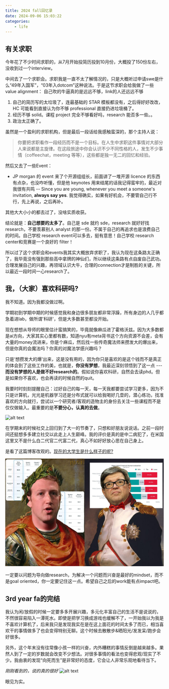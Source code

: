 ```yaml
---
title: 2024 fall回忆录
date: 2024-09-06 15:03:22
categories:
    - life
---
```


 
## 有关求职

今年花了不少时间求职的，从7月开始投简历投到10月份，大概投了150份左右，没收到过一个interview。

中间去了一个求职会。求职我是一直不太了解情况的，只是大概听过申请swe是什么“49年入国军”，“03年入dotcom”这种说法。于是这节求职会给我做了一些value alignment： 自己吹的牛逼真的是远远不够，link的人还远远不够

1. 自己的简历写的太垃圾了，连最基础的 STAR 模板都没有，之后得好好改改，HC 可能看到直接认为你不够 professional 直接扔进垃圾桶了。 
2. 经历不够 solid。课程 project 完全不够看好吗，research 能否多一些。。 
3. 政治太正确了。

虽然是一个盈利的求职机构，但是最后一段话给我感触蛮深的，那个主持人说：

> 你要把求职看作一段经历而不是一个目标。在人生中求职这件事情对大部分人来说都是主旋律。在这段旅途中你会认识不少不同性格的人，发生不少事情（coffeechat，meeting 等等），这些都是独一无二的回忆和经验。

然后又去了一些Event：

* JP morgan 的 event 来了个开源组组长，前面讲了一堆开源 licence 的东西有点杂，也没咋听懂，但是他 keynotes 用来结尾的话我记得蛮牢的，最近对我很有共鸣 -- Since you are young, whenever you meet a someone's invitation, **always say yes**. 我觉得确实，如果有好机会，不要管自己行不行，先上再说，之后再补。

其他大大小小的都去过了，没啥实质收获。

结论就是：**自己想要的太多了**。自己是 sde 就约 sde，research 就好好找 research，不要羡慕别人 analyst 的那一份。不属于自己的再追求也是浪费自己的时间。自己学校 research event可以多去，挺有意思！自己学校 research center和竞赛是一个良好的 filter！

所以过了这个求职会和events我其实大概放弃求职了，我认为现在这条路太正确了，我毕竟没有强到那些高中拿牌的神仙们，所以继续这条路有点自废自己武功。合理发展自己的兴趣，再领域认识大牛，合理的connection才是制胜的关键，所以最近一段时间一心research了。

<!-- ## 10.19 XUN真他妈牛逼

真的好久没有看到 xun 上场打比赛了。昨天一把真的打的太漂亮了。我感觉 blg 有点找到队伍作为一个整体的感觉了，而不是一直三路对线优赢游戏，越来越像韩国队打游戏了。

[英雄麦克疯](https://www.bilibili.com/video/BV1exCoYeE3T/?)

从我玩守望先锋竞技开始，我就一直喜欢玩那种能够一个人 c 全场的角色，谁不是呢 -- 源氏，麦克雷，铁拳，之后玩 r6 又是 ash，zofia，ace，尝试一个人把队伍里能做的事情全自己做了。但就是问题在于，这是一个团队游戏，你不能只考虑你自己。这就是团队游戏的魅力，个人能力固然重要，但是也得有军心，有 bp 各种东西混杂在一起的因素奠定胜局。（但是我自己已经弃坑了，玩这游戏血压太高）
 ![alt text]( ./3rd_yr_fall/image-2.png)

我是一直粉 xun 子的 -- 我看到 xun 不爽的操作也喷；他的指挥有时候会过勇了，效果也不会好。但是我还是衷心希望 xun 子能越打越好，带队伍赢游戏。他操作不是世界第一，甚至在队内都是垫底的，但他绝对想队伍好而不是只想自己打出神操作的那种人 -- 我觉得他绝对是一个懂队友的好朋友。
 ![alt text]( ./3rd_yr_fall/image-4.png) 
 ![alt text]( ./3rd_yr_fall/image-5.png)

这张照片真的是有点大圣那味**欢迎回来，大圣XUN。**

## 11/4 BLG 2:3 T1

我也粉 T1 的，恭喜 T1。但是还是特别特别难受，主要是因为 BLG 比分真的真的太接近了。

这次真的不一样。先说说左手，从 BLG 进世界赛的时候我还是甚至还是左手的黑粉，但是这次就像改变了人格一样变态。塞拉斯天神下凡，神挡杀神佛挡杀佛；一手加里奥实乃正义巨像本人，成为 BLG 最可靠的大山。XUN 子我也不说啥，一到世界赛就开始节奏带的飞起，一血率特高。（主要是会玩蝎子，英雄池match了）上下路除了 ON 都很稳，至少没有明显漏洞。这一路坎坷啊，斩了 G2 又是韩华，横扫自家 4 号种子，却棋差一着倒在了奖杯前，换谁都会失望吧。

S7 的时候我还没有看比赛，也许这就是当年皇族粉丝的感受吧。这种深深的绝望感，最后的一手加里奥反开真的是太伤了。Faker 真的是亲手拯救了 t1 这个家，这个男人是最大的责任神，这个游戏中永远的巨像。从 s3 到 s14，故事的开始是 faker，结尾还是他。也许这就是竞技体育的残酷吧。

BLG还是不要放弃，就跟 22 年的 T1 一样，重整旗鼓绝对有机会的。也许满怀期待的人们大多也都黯然神伤，但是我相信还远远没有绝望。虽然全网都骂你是吹j8，但是真的有人不希望你站出来吗？ -->

## 我，（大家）喜欢科研吗?

我不知道。因为我都没做过啊。

学期初到学期中期的时候感觉我和身边很多朋友都非常浮躁，所有身边的人几乎都急着进lab，做所谓'科研'，但是大多数甚至都没开始。

现在想想从导师的眼里估计蛮搞笑的，毕竟就像麻瓜进了霍格沃兹。因为大多数都是ai方向，大家其实心里都有数，知道nyu有meta背书这个方向资源不会差，会有大量的money流进来，你是个麻瓜，然后找一些传奇魔法师来攒发大的爆出来，但是你真的会魔法吗？你真的对魔法学感兴趣吗？

只是‘想攒发大的爆’出来，这是没有用的，因为你只是喜欢的是这个钱而不是真正的体会到了这些工作的美，也就是，**你没有梦想**，我最近深刻领悟到了这一点 --- **而没有梦想的人是做不好research的**。假如说你喜欢科研，自然会去读phd。但是如果你不喜欢，也会再读的时候自然的quit。

我要时时刻刻提醒自己：过好自己的每一天，每一天我都要尝试学习更多，因为不只是计算机，光光是机器学习还是分布式就可以给我喝好几壶的，潜心练功，找准喜欢的方向就行，尝试以一个研究者/客观的造物主的身份去关注一些课程而不是仅仅做输入。最重要的是**不要分心，认真的去做**。

 ![alt text]( ./3rd_yr_fall/image-6.png)

在学期末的时候社交上回归到了大一的节奏了，只想和好朋友说说话。之前一段时间还挺想多多建立社交以此走上人生巅峰。我的评价是真的是中二病犯了，在米国这里又不是什么白二代官二代富二代，真心不如好好放心思在自己身上。

是看了这篇博客改观的。[现在的大学生是什么样子的呢?](https://www.zhihu.com/question/623983985/answer/11042537772)


![alt text](./3rd_yr_fall/image-10.png)

一定要以问题为导向做research，为解决一个问题而兴奋是最好的mindset，而不是goal oriented，你一定要记住这一点。希望自己之后的work能有点impact吧。

## 3rd year fa的完结

我认为闲/放假的时候一定要多多开展兴趣，多元化丰富自己的生活不是说说的，不然很容易陷入一潭死水。即使是把学习换成游戏也缓解不了，一开始我以为我是不喜欢计算机了，后来我只是发现我实在是在这上面花的时间太多了而已，相当喜欢干的事情做多了也会变得特别无聊。这个时候去散散步&晒阳光/发发呆/跑步会好很多。

另外，这个年末没有往常像小孩一样的兴奋，内外糟糕的事情反倒是越来越多。果然人到了一定的岁数就会改变不少想法。对很多事情的看法也变得悲观/现实了不少。我由衷的发现“向死而生”是非常好的态度，它会让人非常乐观地看待当下。

*刚刚看到的，说的真的很好*
 ![alt text]( ./3rd_yr_fall/image-1.png)

眼见为实。
